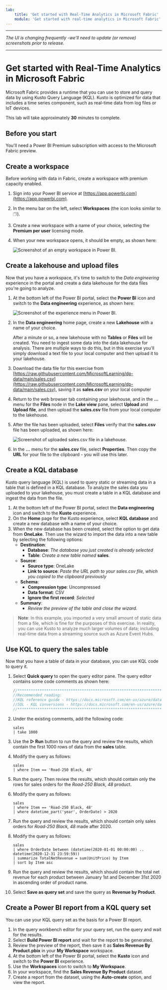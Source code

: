 ```yaml
---
lab:
    title: 'Get started with Real-Time Analytics in Microsoft Fabric'
    module: 'Get started with real-time analytics in Microsoft Fabric'
---
```


---
*The UI is changing frequently -we'll need to update (or remove) screenshots prior to release.*

---

# Get started with Real-Time Analytics in Microsoft Fabric

Microsoft Fabric provides a runtime that you can use to store and query data by using Kusto Query Language (KQL). Kusto is optimized for data that includes a time series component, such as real-time data from log files or IoT devices.

This lab will take approximately **30** minutes to complete.

## Before you start

You'll need a Power BI Premium subscription with access to the Microsoft Fabric preview.

## Create a workspace

Before working with data in Fabric, create a workspace with premium capacity enabled.

1. Sign into your Power BI service at [https://app.powerbi.com](https://app.powerbi.com).
2. In the menu bar on the left, select **Workspaces** (the icon looks similar to &#128455;).
3. Create a new workspace with a name of your choice, selecting the **Premium per user** licensing mode.
4. When your new workspace opens, it should be empty, as shown here:

    ![Screenshot of an empty workspace in Power BI.](./Images/new-workspace.png)

## Create a lakehouse and upload files

Now that you have a workspace, it's time to switch to the *Data engineering* experience in the portal and create a data lakehouse for the data files you're going to analyze.

1. At the bottom left of the Power BI portal, select the **Power BI** icon and switch to the **Data engineering** experience, as shown here:

    ![Screenshot of the experience menu in Power BI.](./Images/data-engineering.png)

2. In the **Data engineering** home page, create a new **Lakehouse** with a name of your choice.

    After a minute or so, a new lakehouse with no **Tables** or **Files** will be created. You need to ingest some data into the data lakehouse for analysis. There are multiple ways to do this, but in this exercise you'll simply download a text file to your local computer and then upload it to your lakehouse.

3. Download the data file for this exercise from [https://raw.githubusercontent.com/MicrosoftLearning/dp-data/main/sales.csv](https://raw.githubusercontent.com/MicrosoftLearning/dp-data/main/sales.csv), saving it as **sales.csv** on your local computer
4. Return to the web browser tab containing your lakehouse, and in the **...** menu for the **Files** node in the **Lake view** pane, select **Upload** and **Upload file**, and then upload the **sales.csv** file from your local computer to the lakehouse.
5. After the file has been uploaded, select **Files** verify that the **sales.csv** file has been uploaded, as shown here:

    ![Screenshot of uploaded sales.csv file in a lakehouse.](./Images/uploaded-file.png)

6. In the **...** menu for the **sales.csv** file, select **Properties**. Then copy the **URL** for your file to the clipboard - you will use this later.

## Create a KQL database

Kusto query language (KQL) is used to query static or streaming data in a table that is defined in a KQL database. To analyze the sales data you uploaded to your lakehouse, you must create a table in a KQL database and ingest the data from the file.

1. At the bottom left of the Power BI portal, select the **Data engineering** icon and switch to the **Kusto** experience.
2. On the **Home** page for the Kusto experience, select **KQL database** and create a new database with a name of your choice.
3. When the new database has been created, select the option to get data from **OneLake**. Then use the wizard to import the data into a new table by selecting the following options:
    - **Destination**:
        - **Database**: *The database you just created is already selected*
        - **Table**: *Create a new table named* **sales**.
    - **Source**:
        - **Source type**: OneLake
        - **Link to source**: *Paste the URL path to your sales.csv file, which you copied to the clipboard previously*
    - **Schema**:
        - **Compression type**: Uncompressed
        - **Data format**: CSV
        - **Ignore the first record**: *Selected*
    - **Summary**:
        - *Review the preview of the table and close the wizard.*

> **Note**: In this example, you imported a very small amount of static data from a file, which is fine for the purposes of this exercise. In reality, you can use Kusto to analyze much larger volumes of data; including real-time data from a streaming source such as Azure Event Hubs.

## Use KQL to query the sales table

Now that you have a table of data in your database, you can use KQL code to query it.

1. Select **Quick query** to open the query editor pane. The query editor contains some code comments as shown here:

    ```sql
    //***********************************************************************************************************
    //Recommended reading:
    //KQL reference guide - https://docs.microsoft.com/en-us/azure/data-explorer/kql-quick-reference
    //SQL - KQL conversions - https://docs.microsoft.com/en-us/azure/data-explorer/kusto/query/sqlcheatsheet
    //***********************************************************************************************************
    ```

2. Under the existing comments, add the following code:

    ```kusto
    sales
    | take 1000
    ```

3. Use the **&#9655; Run** button to run the query and review the results, which contain the first 1000 rows of data from the **sales** table.

4. Modify the query as follows:

    ```kusto
    sales
    | where Item == 'Road-250 Black, 48'
    ```

5. Run the query. Then review the results, which should contain only the rows for sales orders for the *Road-250 Black, 48* product.

6. Modify the query as follows:

    ```kusto
    sales
    | where Item == 'Road-250 Black, 48'
    | where datetime_part('year', OrderDate) > 2020
    ```

7. Run the query and review the results, which should contain only sales orders for *Road-250 Black, 48* made after 2020.

8. Modify the query as follows:

    ```kusto
    sales
    | where OrderDate between (datetime(2020-01-01 00:00:00) .. datetime(2020-12-31 23:59:59))
    | summarize TotalNetRevenue = sum(UnitPrice) by Item
    | sort by Item asc
    ```

9. Run the query and review the results, which should contain the total net revenue for each product between January 1st and December 31st 2020 in ascending order of product name.

10. Select **Save as query set** and save the query as **Revenue by Product**.

## Create a Power BI report from a KQL query set

You can use your KQL query set as the basis for a Power BI report.

1. In the query workbench editor for your query set, run the query and wait for the results.
2. Select **Build Power BI report** and wait for the report to be generated.
3. Review the preview of the report, then save it as **Sales Revenue By Product.pbix** in your **My Workspace** workspace.
4. At the bottom left of the Power BI portal, select the **Kusto** icon and switch to the **Power BI** experience.
5. Use the **Workspaces** icon to switch to **My Workspace**.
6. In your workspace, find the **Sales Revenue By Product** dataset.
7. Create a report from the dataset, using the **Auto-create** option, and view the report.
